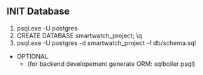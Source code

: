 ## INIT Database

1. psql.exe -U postgres
2. CREATE DATABASE smartwatch_project; \q
3. psql.exe -U postgres -d smartwatch_project -f db/schema.sql

* OPTIONAL
    * (for backend developement generate ORM: sqlboiler psql) 



